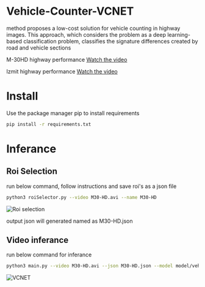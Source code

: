 # Vehicle-Counter-VCNET
method proposes a low-cost solution for vehicle counting in highway images. This approach, which considers the problem as a deep learning-based classification problem, classifies the signature differences created by road and vehicle sections

M-30HD highway performance
[Watch the video](https://www.youtube.com/watch?v=sZ_sz6R3ET0)

Izmit highway performance
[Watch the video](https://www.youtube.com/watch?v=mj69vIJ-eDU)


# Install
Use the package manager pip to install requirements
```bash
pip install -r requirements.txt
```

# Inferance

## Roi Selection
run below command, follow instructions and save roi's as a json file
```bash
python3 roiSelector.py --video M30-HD.avi --name M30-HD
```
![Roi selection](https://user-images.githubusercontent.com/37477289/142638864-771230d3-91e6-403c-a89f-53fa1f81d6e8.png)

output json will generated named as M30-HD.json

## Video inferance
run below command for inferance

```bash
python3 main.py --video M30-HD.avi --json M30-HD.json --model model/vehicle_counter.h5
```
![VCNET](https://user-images.githubusercontent.com/37477289/142639007-48da10f3-9f16-4a38-beda-f14ef4ef8ef4.png)
